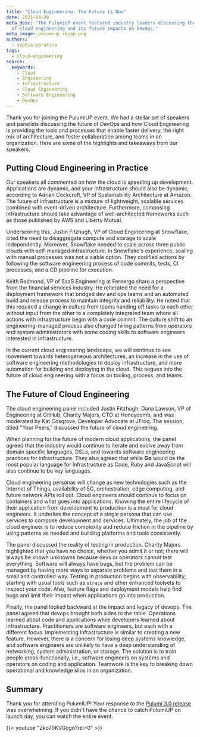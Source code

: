 ```yaml
---
title: "Cloud Engineering: The Future Is Now"
date: 2021-04-29
meta_desc: "The PulumiUP event featured industry leaders discussing the current state
  of cloud engineering and its future impacts on DevOps."
meta_image: pulumiup_recap.png
authors:
  - sophia-parafina
tags:
  - cloud-engineering
search:
  keywords:
    - Cloud
    - Engineering
    - Infrastructure
    - Cloud Engineering
    - Software Engineering
    - DevOps
---
```


Thank you for joining the PulumiUP event. We had a stellar set of speakers and panelists discussing the future of DevOps and how Cloud Engineering is providing the tools and processes that enable faster delivery, the right mix of architecture, and foster collaboration among teams in an organization. Here are some of the highlights and takeaways from our speakers.

<!--more-->

## Putting Cloud Engineering in Practice

Our speakers all commented on how the cloud is speeding up development. Applications are dynamic, and your infrastructure should also be dynamic, according to Adrian Cockcroft, VP of Sustainability Architecture at Amazon. The future of infrastructure is a mixture of lightweight, scalable services combined with event-driven architecture. Furthermore, composing infrastructure should take advantage of well-architected frameworks such as those published by AWS and Liberty Mutual.

Underscoring this, Justin Fitzhugh, VP of Cloud Engineering at Snowflake, cited the need to disaggregate compute and storage to scale independently. Moreover, Snowflake needed to scale across three public clouds with self-managed infrastructure. In Snowflake's experience, scaling with manual processes was not a viable option. They codified actions by following the software engineering process of code commits, tests, CI processes, and a CD pipeline for execution.

Keith Redmond, VP of SaaS Engineering at Fernergo share a perspective from the financial services industry. He reiterated the need for a deployment framework that bridged dev and ops teams and an automated build and release process to maintain integrity and reliability. He noted that this required a change in culture from teams handing off tasks to each other without input from the other to a completely integrated team where all actions with infrastructure begin with a code commit. The culture shift to an engineering-managed process also changed hiring patterns from operators and system administrators with some coding skills to software engineers interested in infrastructure.

In the current cloud engineering landscape, we will continue to see movement towards heterogeneous architectures, an increase in the use of software engineering methodologies to deploy infrastructure, and more automation for building and deploying in the cloud. This segues into the future of cloud engineering with a focus on tooling, process, and teams.

## The Future of Cloud Engineering

The cloud engineering panel included Justin Fitzhugh, Dana Lawson, VP of Engineering at GitHub, Charity Majors, CTO at Honeycomb, and was moderated by Kat Cosgrove, Developer Advocate at JFrog. The session, titled "Your Peers," discussed the future of cloud engineering.

When planning for the future of modern cloud applications, the panel agreed that the industry would continue to iterate and evolve away from domain specific languages, DSLs, and towards software engineering practices for infrastructure. They also agreed that while **Go** would be the most popular language for Infrastructure as Code, Ruby and JavaScript will also continue to be key languages.

Cloud engineering personas will change as new technologies such as the Internet of Things, availability of 5G, orchestration, edge computing, and future network APIs roll out. Cloud engineers should continue to focus on containers and what goes into applications. Knowing the entire lifecycle of their application from development to production is a must for cloud engineers. It underlies the concept of a single persona that can use services to compose development and services. Ultimately, the job of the cloud engineer is to reduce complexity and reduce friction in the pipeline by using patterns as needed and building platforms and tools consistently.

The panel discussed the reality of testing in production. Charity Majors highlighted that you have no choice, whether you admit it or not; there will always be known unknowns because devs or operators cannot test everything. Software will always have bugs, but the problem can be managed by having more ways to separate problems and test them in a small and controlled way. Testing in production begins with observability, starting with usual tools such as `strace` and other enhanced toolsets to inspect your code. Also, feature flags and deployment models help find bugs and limit their impact when applications go into production.

Finally, the panel looked backward at the impact and legacy of devops. The panel agreed that devops brought both sides to the table. Operations learned about code and applications while developers learned about infrastructure. Practitioners are software engineers, but each with a different focus. Implementing infrastructure is similar to creating a new feature. However, there is a concern for losing deep systems knowledge, and software engineers are unlikely to have a deep understanding of networking, system administration, or storage. The solution is to train people cross-functionally, i.e., software engineers on systems and operators on coding and application. Teamwork is the key to breaking down operational and knowledge silos in an organization.

## Summary

Thank you for attending PulumiUP! Your response to the [Pulumi 3.0 release](/blog/pulumi-3-0/) was overwhelming. If you didn't have the chance to catch PulumiUP on launch day, you can watch the entire event.

{{< youtube "Zko70KVGcgo?rel=0" >}}
